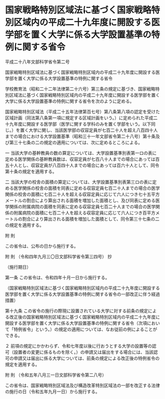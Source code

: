 # 国家戦略特別区域法に基づく国家戦略特別区域内の平成二十九年度に開設する医学部を置く大学に係る大学設置基準の特例に関する省令

平成二十八年文部科学省令第二号

国家戦略特別区域法に基づく国家戦略特別区域内の平成二十九年度に開設する医学部を置く大学に係る大学設置基準の特例に関する省令

学校教育法（昭和二十二年法律第二十六号）第三条の規定に基づき、国家戦略特別区域法に基づく国家戦略特別区域内の平成二十九年度に開設する医学部を置く大学に係る大学設置基準の特例に関する省令を次のように定める。

国家戦略特別区域法（平成二十五年法律第百七号）第八条第八項の認定を受けた区域計画（同法第八条第一項に規定する区域計画をいう。）に定められた平成二十九年度に開設する医学部（医学に関する学科のみを置く学部をいう。以下同じ。）を置く大学に関し、当該医学部の収容定員が七百二十人を超え八百四十人までの場合における大学設置基準（昭和三十一年文部省令第二十八号）第十条及び第三十七条の二の規定の適用については、次に定めるところによる。

一 当該大学の基幹教員の数の算定については、大学設置基準別表第一ロの表に定める医学関係の基幹教員数は、収容定員が七百八十人までの場合にあっては百五十人とし、収容定員が八百四十人までの場合にあっては百六十人として、同令第十条の規定を適用する。

二 当該大学の校舎の面積の算定については、大学設置基準別表第三ロの表に定める医学関係の校舎の面積を同表に定める収容定員七百二十人までの場合の医学関係の校舎の面積に七百二十人を超える収容定員に応じて六人につき七十五平方メートルの割合により算出される面積を増加した面積とし、及び同表に定める医学関係の附属病院の面積を同表に定める収容定員七百二十人までの場合の医学関係の附属病院の面積に七百二十人を超える収容定員に応じて六人につき百平方メートルの割合により算出される面積を増加した面積として、同令第三十七条の二の規定を適用する。

附 則

この省令は、公布の日から施行する。

附 則 （令和四年九月三〇日文部科学省令第三四号） 抄

（施行期日）

第一条 この省令は、令和四年十月一日から施行する。

（国家戦略特別区域法に基づく国家戦略特別区域内の平成二十九年度に開設する医学部を置く大学に係る大学設置基準の特例に関する省令の一部改正に伴う経過措置）

第十九条 この省令の施行の際現に設置されている大学に対する前条の規定による改正後の国家戦略特別区域法に基づく国家戦略特別区域内の平成二十九年度に開設する医学部を置く大学に係る大学設置基準の特例に関する省令（次項において「特例省令」という。）の規定の適用については、なお従前の例によることができる。

２ 前項の規定にかかわらず、令和七年度以後に行おうとする大学の設置等の認可（設置者の変更に係るものを除く。）の申請又は届出をする場合には、当該認可の申請又は届出に係る大学については、前条の規定による改正後の特例省令の規定を適用する。

附 則 （令和五年八月三一日文部科学省令第二八号）

この省令は、国家戦略特別区域法及び構造改革特別区域法の一部を改正する法律の施行の日（令和五年九月一日）から施行する。
